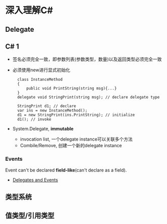 # 深入理解C#

<!-- more -->

## Delegate

## C# 1
- 签名必须完全一致，即参数列表(参数类型，数量)以及返回类型必须完全一致
- 必须使用new进行显式初始化

        class InstanceMethod
        {
            public void PrintString(string msg){...}
        }
        delegate void StringPrint(string msg); // declare delegate type

        StringPrint d1; // declare
        var ins = new InstanceMethod();
        d1 = new StringPrint(ins.PrintString); // initialize
        d1(); // invoke

- System.Delegate, **immutable**
    - invocation list, 一个delegate instance可以关联多个方法
    - Combile/Remove, 创建一个新的delegate instance

### Events
Event can't be declared **field-like**(can't declare as a field).
- [Delegates and Events](http://csharpindepth.com/Articles/Chapter2/Events.aspx)


## 类型系统

## 值类型/引用类型
